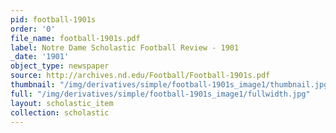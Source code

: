 ```yaml
---
pid: football-1901s
order: '0'
file_name: football-1901s.pdf
label: Notre Dame Scholastic Football Review - 1901
_date: '1901'
object_type: newspaper
source: http://archives.nd.edu/Football/Football-1901s.pdf
thumbnail: "/img/derivatives/simple/football-1901s_image1/thumbnail.jpg"
full: "/img/derivatives/simple/football-1901s_image1/fullwidth.jpg"
layout: scholastic_item
collection: scholastic
---
```

